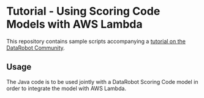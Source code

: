 # Tutorial - Using Scoring Code Models with AWS Lambda

This repository contains sample scripts accompanying a [tutorial on the DataRobot Community](https://community.datarobot.com/t5/resources/using-scoring-code-models-with-aws-lambda/ta-p/5559).

## Usage

The Java code is to be used jointly with a DataRobot Scoring Code model in order to integrate the model with AWS Lambda.

